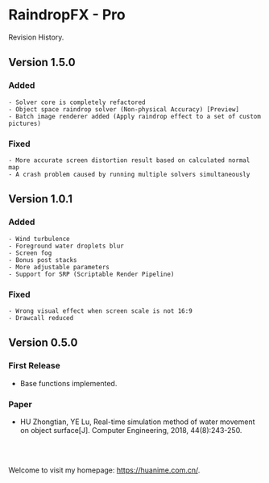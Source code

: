 <style>
img {
	margin: 10px;
}
</style>

# RaindropFX - Pro

Revision History.

## Version 1.5.0
### Added
	- Solver core is completely refactored
	- Object space raindrop solver (Non-physical Accuracy) [Preview]
	- Batch image renderer added (Apply raindrop effect to a set of custom pictures)

### Fixed
	- More accurate screen distortion result based on calculated normal map
	- A crash problem caused by running multiple solvers simultaneously

## Version 1.0.1
### Added
	- Wind turbulence
	- Foreground water droplets blur
	- Screen fog
	- Bonus post stacks
	- More adjustable parameters
	- Support for SRP (Scriptable Render Pipeline)

### Fixed
	- Wrong visual effect when screen scale is not 16:9
	- Drawcall reduced

## Version 0.5.0
### First Release
- Base functions implemented.

### Paper
- HU Zhongtian, YE Lu, Real-time simulation method of water movement on object surface[J]. Computer Engineering, 2018, 44(8):243-250.

</br>
</br>

Welcome to visit my homepage: https://huanime.com.cn/.